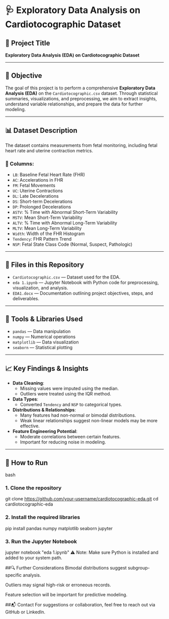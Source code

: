 # 🩺 Exploratory Data Analysis on Cardiotocographic Dataset

## 🎯 Project Title

**Exploratory Data Analysis (EDA) on Cardiotocographic Dataset**

---

## 📌 Objective

The goal of this project is to perform a comprehensive **Exploratory Data Analysis (EDA)** on the `Cardiotocographic.csv` dataset. Through statistical summaries, visualizations, and preprocessing, we aim to extract insights, understand variable relationships, and prepare the data for further modeling.

---

## 📊 Dataset Description

The dataset contains measurements from fetal monitoring, including fetal heart rate and uterine contraction metrics.

### 🧬 Columns:

- `LB`: Baseline Fetal Heart Rate (FHR)
- `AC`: Accelerations in FHR
- `FM`: Fetal Movements
- `UC`: Uterine Contractions
- `DL`: Late Decelerations
- `DS`: Short-term Decelerations
- `DP`: Prolonged Decelerations
- `ASTV`: % Time with Abnormal Short-Term Variability
- `MSTV`: Mean Short-Term Variability
- `ALTV`: % Time with Abnormal Long-Term Variability
- `MLTV`: Mean Long-Term Variability
- `Width`: Width of the FHR Histogram
- `Tendency`: FHR Pattern Trend
- `NSP`: Fetal State Class Code (Normal, Suspect, Pathologic)

---

## 📁 Files in this Repository

- `Cardiotocographic.csv` — Dataset used for the EDA.
- `eda 1.ipynb` — Jupyter Notebook with Python code for preprocessing, visualization, and analysis.
- `EDA1.docx` — Documentation outlining project objectives, steps, and deliverables.

---

## 🧰 Tools & Libraries Used

- `pandas` — Data manipulation
- `numpy` — Numerical operations
- `matplotlib` — Data visualization
- `seaborn` — Statistical plotting

---

## 📈 Key Findings & Insights

- **Data Cleaning**:
  - Missing values were imputed using the median.
  - Outliers were treated using the IQR method.
- **Data Types**:
  - Converted `Tendency` and `NSP` to categorical types.
- **Distributions & Relationships**:
  - Many features had non-normal or bimodal distributions.
  - Weak linear relationships suggest non-linear models may be more effective.
- **Feature Engineering Potential**:
  - Moderate correlations between certain features.
  - Important for reducing noise in modeling.

---

## 🚀 How to Run

bash
### 1. Clone the repository
git clone https://github.com/your-username/cardiotocographic-eda.git
cd cardiotocographic-eda

### 2. Install the required libraries
pip install pandas numpy matplotlib seaborn jupyter

### 3. Run the Jupyter Notebook
jupyter notebook "eda 1.ipynb"
⚠️ Note: Make sure Python is installed and added to your system path.

##🔍 Further Considerations
Bimodal distributions suggest subgroup-specific analysis.

Outliers may signal high-risk or erroneous records.

Feature selection will be important for predictive modeling.

##📬 Contact
For suggestions or collaboration, feel free to reach out via GitHub or LinkedIn.
